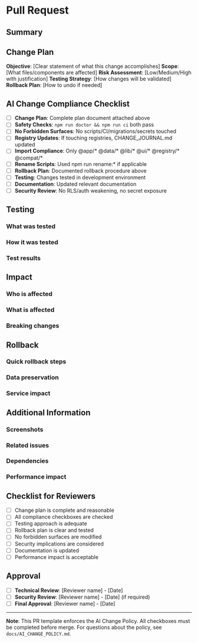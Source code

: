 # Pull Request

## Summary
<!-- One-line description of the change -->

## Change Plan
<!-- Link to detailed change plan document or attach plan below -->

**Objective**: [Clear statement of what this change accomplishes]
**Scope**: [What files/components are affected]
**Risk Assessment**: [Low/Medium/High with justification]
**Testing Strategy**: [How changes will be validated]
**Rollback Plan**: [How to undo if needed]

## AI Change Compliance Checklist

<!-- ALL CHECKBOXES MUST BE CHECKED BEFORE MERGE -->

- [ ] **Change Plan**: Complete plan document attached above
- [ ] **Safety Checks**: `npm run doctor && npm run ci` both pass
- [ ] **No Forbidden Surfaces**: No scripts/CI/migrations/secrets touched
- [ ] **Registry Updates**: If touching registries, CHANGE_JOURNAL.md updated
- [ ] **Import Compliance**: Only @app/* @data/* @lib/* @ui/* @registry/* @compat/*
- [ ] **Rename Scripts**: Used npm run rename:* if applicable
- [ ] **Rollback Plan**: Documented rollback procedure above
- [ ] **Testing**: Changes tested in development environment
- [ ] **Documentation**: Updated relevant documentation
- [ ] **Security Review**: No RLS/auth weakening, no secret exposure

## Testing

### What was tested
<!-- Describe what functionality was tested -->

### How it was tested
<!-- Describe the testing approach and tools used -->

### Test results
<!-- Include test output or screenshots if applicable -->

## Impact

### Who is affected
<!-- List users, teams, or systems affected by this change -->

### What is affected
<!-- List components, APIs, or data affected by this change -->

### Breaking changes
<!-- Document any breaking changes and migration steps -->

## Rollback

### Quick rollback steps
<!-- Step-by-step procedure to revert in <5 minutes -->

### Data preservation
<!-- How to preserve user data during rollback -->

### Service impact
<!-- Expected downtime or service disruption during rollback -->

## Additional Information

### Screenshots
<!-- Add screenshots if UI changes are included -->

### Related issues
<!-- Link to related issues or discussions -->

### Dependencies
<!-- List any new dependencies or version changes -->

### Performance impact
<!-- Document any performance implications -->

## Checklist for Reviewers

- [ ] Change plan is complete and reasonable
- [ ] All compliance checkboxes are checked
- [ ] Testing approach is adequate
- [ ] Rollback plan is clear and tested
- [ ] No forbidden surfaces are modified
- [ ] Security implications are considered
- [ ] Documentation is updated
- [ ] Performance impact is acceptable

## Approval

<!-- Reviewers must check these boxes -->

- [ ] **Technical Review**: [Reviewer name] - [Date]
- [ ] **Security Review**: [Reviewer name] - [Date] (if required)
- [ ] **Final Approval**: [Reviewer name] - [Date]

---

**Note**: This PR template enforces the AI Change Policy. All checkboxes must be completed before merge. For questions about the policy, see `docs/AI_CHANGE_POLICY.md`.
